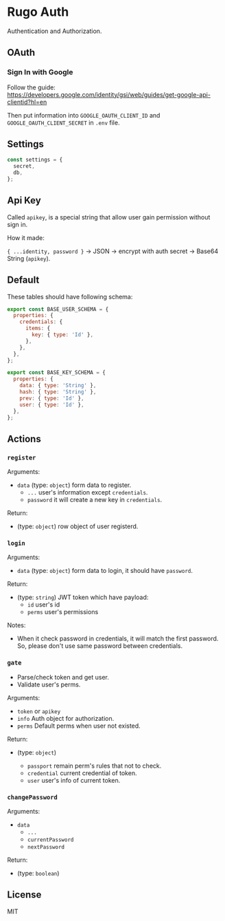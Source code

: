 # Rugo Auth

Authentication and Authorization.

## OAuth

### Sign In with Google

Follow the guide: https://developers.google.com/identity/gsi/web/guides/get-google-api-clientid?hl=en

Then put information into `GOOGLE_OAUTH_CLIENT_ID` and `GOOGLE_OAUTH_CLIENT_SECRET` in `.env` file.

## Settings

```js
const settings = {
  secret,
  db,
};
```

## Api Key

Called `apikey`, is a special string that allow user gain permission without sign in.

How it made:

`{ ...identity, password }` -> JSON -> encrypt with auth secret -> Base64 String (`apikey`).

## Default

These tables should have following schema:

```js
export const BASE_USER_SCHEMA = {
  properties: {
    credentials: {
      items: {
        key: { type: 'Id' },
      },
    },
  },
};

export const BASE_KEY_SCHEMA = {
  properties: {
    data: { type: 'String' },
    hash: { type: 'String' },
    prev: { type: 'Id' },
    user: { type: 'Id' },
  },
};
```

## Actions

### `register`

Arguments:

- `data` (type: `object`) form data to register.
  - `...` user's information except `credentials`.
  - `password` it will create a new key in `credentials`.

Return:

- (type: `object`) row object of user registerd.

### `login`

Arguments:

- `data` (type: `object`) form data to login, it should have `password`.

Return:

- (type: `string`) JWT token which have payload:
  - `id` user's id
  - `perms` user's permissions

Notes:

- When it check password in credentials, it will match the first password. So, please don't use same password between credentials.

### `gate`

- Parse/check token and get user.
- Validate user's perms.

Arguments:

- `token` or `apikey`
- `info` Auth object for authorization.
- `perms` Default perms when user not existed.

Return:

- (type: `object`)

  - `passport` remain perm's rules that not to check.
  - `credential` current credential of token.
  - `user` user's info of current token.

### `changePassword`

Arguments:

- `data`
  - `...`
  - `currentPassword`
  - `nextPassword`

Return:

- (type: `boolean`)

## License

MIT
